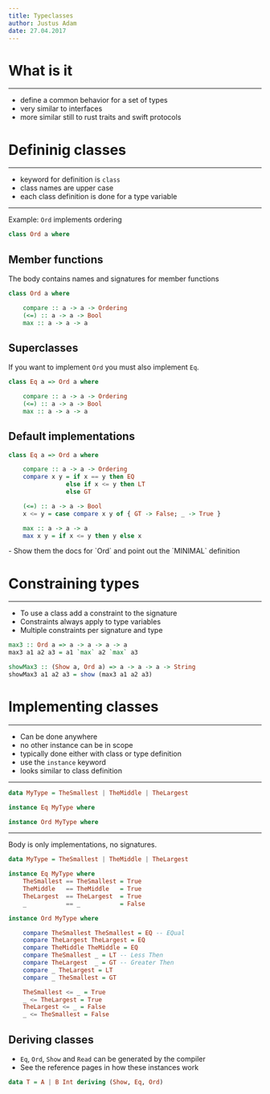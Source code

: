 ```yaml
---
title: Typeclasses
author: Justus Adam
date: 27.04.2017
---
```


# What is it

---

- define a common behavior for a set of types
- very similar to interfaces
- more similar still to rust traits and swift protocols

# Defininig classes

---

- keyword for definition is `class`
- class names are upper case
- each class definition is done for a type variable

---

Example: `Ord` implements ordering

```hs
class Ord a where
```

## Member functions

The body contains names and signatures for member functions

```hs
class Ord a where

    compare :: a -> a -> Ordering
    (<=) :: a -> a -> Bool
    max :: a -> a -> a
```

## Superclasses

If you want to implement `Ord` you must also implement `Eq`.

```hs
class Eq a => Ord a where

    compare :: a -> a -> Ordering
    (<=) :: a -> a -> Bool
    max :: a -> a -> a
```

## Default implementations

```hs
class Eq a => Ord a where

    compare :: a -> a -> Ordering
    compare x y = if x == y then EQ
                else if x <= y then LT
                else GT

    (<=) :: a -> a -> Bool
    x <= y = case compare x y of { GT -> False; _ -> True }

    max :: a -> a -> a
    max x y = if x <= y then y else x
```

<aside class="notes">
- Show them the docs for `Ord` and point out the `MINIMAL` definition
</aside>

# Constraining types

---

- To use a class add a constraint to the signature
- Constraints always apply to type variables
- Multiple constraints per signature and type

```hs
max3 :: Ord a => a -> a -> a -> a
max3 a1 a2 a3 = a1 `max` a2 `max` a3

showMax3 :: (Show a, Ord a) => a -> a -> a -> String
showMax3 a1 a2 a3 = show (max3 a1 a2 a3)
```

# Implementing classes

---

- Can be done anywhere
- no other instance can be in scope
- typically done either with class or type definition
- use the `instance` keyword
- looks similar to class definition

---

```hs
data MyType = TheSmallest | TheMiddle | TheLargest

instance Eq MyType where

instance Ord MyType where
```

---

Body is only implementations, no signatures.

```hs
data MyType = TheSmallest | TheMiddle | TheLargest

instance Eq MyType where
    TheSmallest == TheSmallest = True
    TheMiddle   == TheMiddle   = True
    TheLargest  == TheLargest  = True
    _           == _           = False

instance Ord MyType where

    compare TheSmallest TheSmallest = EQ -- EQual
    compare TheLargest TheLargest = EQ 
    compare TheMiddle TheMiddle = EQ
    compare TheSmallest _ = LT -- Less Then
    compare TheLargest  _ = GT -- Greater Then
    compare _ TheLargest = LT
    compare _ TheSmallest = GT

    TheSmallest <= _ = True
    _ <= TheLargest = True
    TheLargest <= _ = False
    _ <= TheSmallest = False

```

## Deriving classes

- `Eq`, `Ord`, `Show` and `Read` can be generated by the compiler
- See the reference pages in how these instances work

```hs
data T = A | B Int deriving (Show, Eq, Ord)
```
